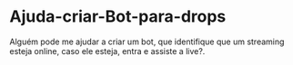 # Ajuda-criar-Bot-para-drops
Alguém pode me ajudar a criar um bot, que identifique que um streaming esteja online, caso ele esteja, entra e assiste a live?.
